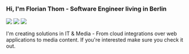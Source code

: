 ### Hi, I'm Florian Thom - Software Engineer living in Berlin

[![](https://img.shields.io/badge/-florianthom?style=flat-square&logo=googleearth&logoColor=fff&label=Florian%20Thom%20-%20Web&labelColor=1B262C&color=1B262C)](https://www.florianthom.com)
[![](https://img.shields.io/badge/-@florianthomdev-%231DA1F2?style=flat-square&logo=x&logoColor=ffffff)](https://twitter.com/florianthomdev)
[![](https://img.shields.io/badge/-florianthom-blue?style=flat-square&logo=Linkedin&logoColor=white&link=https://www.linkedin.com/in/florianthom/)](https://www.linkedin.com/in/florianthom/)

I'm creating solutions in IT & Media - From cloud integrations over web applications to media content. If you're interested make sure you check it out.
